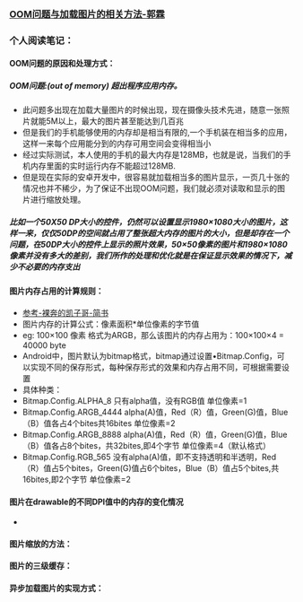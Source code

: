 ### [OOM问题与加载图片的相关方法-郭霖](http://blog.csdn.net/guolin_blog/article/details/9316683)

### 个人阅读笔记：
#### OOM问题的原因和处理方式：

##### OOM问题:(out of memory) 超出程序应用内存。
* 此问题多出现在加载大量图片的时候出现，现在摄像头技术先进，随意一张照片就能5M以上，最大的图片甚至能达到几百兆
* 但是我们的手机能够使用的内存却是相当有限的,一个手机装在相当多的应用，这样一来每个应用能分到的内存可用空间会变得相当小
* 经过实际测试，本人使用的手机的最大内存是128MB，也就是说，当我们的手机内存里面的实时运行内存不能超过128MB.
* 但是现在实际的安卓开发中，很容易就加载相当多的图片显示，一页几十张的情况也并不稀少，为了保证不出现OOM问题，我们就必须对读取和显示的图片进行缩放处理。
 
##### 比如一个50X50 DP大小的控件，仍然可以设置显示1980×1080大小的图片，这样一来，仅仅50DP的空间就占用了整张超大内存的图片的大小，但是却存在一个问题，在50DP大小的控件上显示的照片效果，50×50像素的图片和1980×1080像素并没有多大的差别，我们所作的处理和优化就是在保证显示效果的情况下，减少不必要的内存支出

#### 图片内存占用的计算规则：
* [参考-裸奔的凯子哥-简书](http://www.jianshu.com/p/312511edf94f)
* 图片内存的计算公式：像素面积*单位像素的字节值
* eg: 100×100 像素 格式为ARGB，那么该图片的内存占用为：100×100×4 = 40000 byte
* Android中，图片默认为bitmap格式，bitmap通过设置•Bitmap.Config，可以实现不同的保存形式，每种保存形式的效果和内存占用不同，可根据需要设置
* 具体种类：
* Bitmap.Config.ALPHA_8  只有alpha值，没有RGB值 单位像素=1
* Bitmap.Config.ARGB_4444 alpha(A)值，Red（R）值，Green(G)值，Blue（B）值各占4个bites共16bites 单位像素=2
* Bitmap.Config.ARGB_8888 alpha(A)值，Red（R）值，Green(G)值，Blue（B）值各占8个bites，共32bites,即4个字节 单位像素=4（默认格式）
* Bitmap.Config.RGB_565   没有alpha(A)值，即不支持透明和半透明，Red（R）值占5个bites，Green(G)值占6个bites，Blue（B）值占5个bites,共16bites,即2个字节 单位像素=2

#### 图片在drawable的不同DPI值中的内存的变化情况
* 


#### 图片缩放的方法：

#### 图片的三级缓存：

#### 异步加载图片的实现方式：

